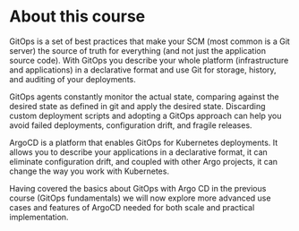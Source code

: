 # About this course
GitOps is a set of best practices that make your SCM (most common is a Git server) the source of truth for everything (and not just the application source code). With GitOps you describe your whole platform (infrastructure and applications) in a declarative format and use Git for storage, history, and auditing of your deployments.

GitOps agents constantly monitor the actual state, comparing against the desired state as defined in git and apply the desired state. Discarding custom deployment scripts and adopting a GitOps approach can help you avoid failed deployments, configuration drift, and fragile releases.

ArgoCD is a platform that enables GitOps for Kubernetes deployments. It allows you to describe your applications in a declarative format, it can eliminate configuration drift, and coupled with other Argo projects, it can change the way you work with Kubernetes.

Having covered the basics about GitOps with Argo CD in the previous course (GitOps fundamentals) we will now explore more advanced use cases and features of ArgoCD needed for both scale and practical implementation.

